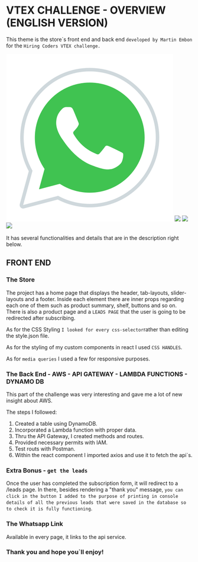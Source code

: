 # VTEX CHALLENGE - OVERVIEW (ENGLISH VERSION)

This theme is the store´s front end and back end `developed by Martin Embon` for the `Hiring Coders VTEX challenge.`

![](docs/whatslogo.png)
<img src="whatsapplogo.png">
<img src="/docs/whatsapplogo.png">
<img src="./docs/whatsapplogo.png">

It has several functionalities and details that are in the description right below. 

## FRONT END

### The Store

The project has a home page that displays the header, tab-layouts, slider-layouts and a footer.  Inside each element there are inner props regarding each one of them such as product summary, shelf, buttons and so on. There is also a product page and a `LEADS PAGE` that the user is going to be redirected after subscribing. 

As for the CSS Styling `I looked for every css-selector`rather than editing the style.json file. 

As for the styling of my custom components in react I used `CSS HANDLES`. 

As for `media queries` I used a few for responsive purposes. 


### The Back End - AWS - API GATEWAY - LAMBDA FUNCTIONS - DYNAMO DB

This part of the challenge was very interesting and gave me a lot of new insight about AWS. 

The steps I followed: 
1. Created a table using DynamoDB.
2. Incorporated a Lambda function with proper data.
3. Thru the API Gateway, I created methods and routes.
4. Provided necessary permits with IAM.
5. Test routs with Postman.
6. Within the react component I imported axios and use it to fetch the api`s. 

### Extra Bonus - `get the leads`

Once the user has completed the subscription form, it will redirect to a /leads page.  In there, besides rendering a "thank you" message, `you can click in the button I added to the purpose of printing in console details of all the previous leads that were saved in the database so to check it is fully functioning`. 

### The Whatsapp Link

Available in every page, it links to the api service. 

### Thank you and hope you`ll enjoy!
